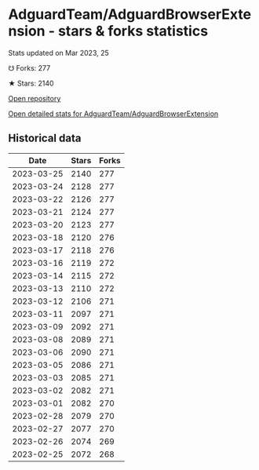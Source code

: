 # AdguardTeam/AdguardBrowserExtension - stars & forks statistics

Stats updated on Mar 2023, 25

☋ Forks: 277

★ Stars: 2140

[Open repository](https://github.com/AdguardTeam/AdguardBrowserExtension)

[Open detailed stats for AdguardTeam/AdguardBrowserExtension](https://reviewgithub.com/rep/AdguardTeam/AdguardBrowserExtension)

## Historical data
| Date | Stars | Forks |
|------|-------|-------|
| 2023-03-25 | 2140 | 277 | 
| 2023-03-24 | 2128 | 277 | 
| 2023-03-22 | 2126 | 277 | 
| 2023-03-21 | 2124 | 277 | 
| 2023-03-20 | 2123 | 277 | 
| 2023-03-18 | 2120 | 276 | 
| 2023-03-17 | 2118 | 276 | 
| 2023-03-16 | 2119 | 272 | 
| 2023-03-14 | 2115 | 272 | 
| 2023-03-13 | 2110 | 272 | 
| 2023-03-12 | 2106 | 271 | 
| 2023-03-11 | 2097 | 271 | 
| 2023-03-09 | 2092 | 271 | 
| 2023-03-08 | 2089 | 271 | 
| 2023-03-06 | 2090 | 271 | 
| 2023-03-05 | 2086 | 271 | 
| 2023-03-03 | 2085 | 271 | 
| 2023-03-02 | 2082 | 271 | 
| 2023-03-01 | 2082 | 270 | 
| 2023-02-28 | 2079 | 270 | 
| 2023-02-27 | 2077 | 270 | 
| 2023-02-26 | 2074 | 269 | 
| 2023-02-25 | 2072 | 268 | 

